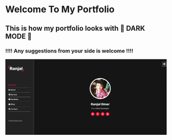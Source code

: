 # Welcome To My Portfolio

## This is how my portfolio looks with :panda_face: DARK MODE :panda_face: 
### !!!! Any suggestions from your side is welcome !!!!
![alt text](https://github.com/ranjal007/ranjal_portfolio/blob/master/images/portfolio%20screenshot.png)
